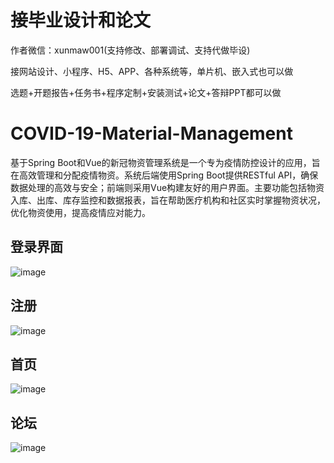 # 接毕业设计和论文
作者微信：xunmaw001(支持修改、部署调试、支持代做毕设)

接网站设计、小程序、H5、APP、各种系统等，单片机、嵌入式也可以做

选题+开题报告+任务书+程序定制+安装测试+论文+答辩PPT都可以做
# COVID-19-Material-Management
基于Spring Boot和Vue的新冠物资管理系统是一个专为疫情防控设计的应用，旨在高效管理和分配疫情物资。系统后端使用Spring Boot提供RESTful API，确保数据处理的高效与安全；前端则采用Vue构建友好的用户界面。主要功能包括物资入库、出库、库存监控和数据报表，旨在帮助医疗机构和社区实时掌握物资状况，优化物资使用，提高疫情应对能力。
## 登录界面
![image](https://github.com/user-attachments/assets/745fe42f-a155-45c5-990d-bbfab730b7c0)
## 注册
![image](https://github.com/user-attachments/assets/5dd35e9f-2557-40ba-b54d-28a1bb9dcfea)
## 首页
![image](https://github.com/user-attachments/assets/ab2b08fa-d36a-4f7d-ba2a-30ecc45a516b)
## 论坛
![image](https://github.com/user-attachments/assets/d10844bc-0348-4f25-b964-b97a05411fda)
